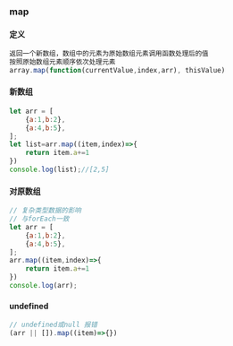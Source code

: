 ### map

#### 定义

```js
返回一个新数组，数组中的元素为原始数组元素调用函数处理后的值
按照原始数组元素顺序依次处理元素
array.map(function(currentValue,index,arr), thisValue)
```

#### 新数组

```js
let arr = [
    {a:1,b:2},
    {a:4,b:5},
];
let list=arr.map((item,index)=>{
    return item.a+=1
})
console.log(list);//[2,5]
```

#### 对原数组

```js
// 复杂类型数据的影响
// 与forEach一致
let arr = [
    {a:1,b:2},
    {a:4,b:5},
];
arr.map((item,index)=>{
    return item.a+=1
})
console.log(arr);
```

#### undefined

```js
// undefined或null 报错
(arr || []).map((item)=>{})
```

